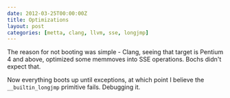 ```yaml
---
date: 2012-03-25T00:00:00Z
title: Optimizations
layout: post
categories: [metta, clang, llvm, sse, longjmp]
---
```

The reason for not booting was simple - Clang, seeing that target is Pentium 4 and above, optimized some memmoves into SSE operations. Bochs didn't expect that.

Now everything boots up until exceptions, at which point I believe the `__builtin_longjmp` primitive fails. Debugging it.
